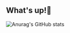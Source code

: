 ## What's up!👾

![Anurag's GitHub stats](https://github-readme-stats.vercel.app/api?Nesrine1024=anuraghazra&show_icons=true&theme=github_dark)
